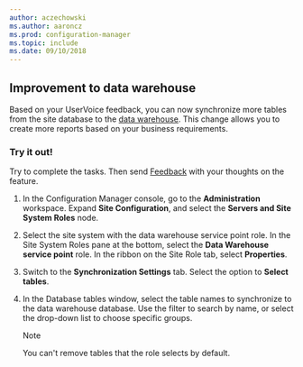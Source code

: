 ```yaml
---
author: aczechowski
ms.author: aaroncz
ms.prod: configuration-manager
ms.topic: include
ms.date: 09/10/2018
---
```


## <a name="bkmk_dataw"></a> Improvement to data warehouse
<!--1358870--> 

Based on your UserVoice feedback, you can now synchronize more tables from the site database to the [data warehouse](/sccm/core/servers/manage/data-warehouse). This change allows you to create more reports based on your business requirements.

### Try it out!

Try to complete the tasks. Then send [Feedback](/sccm/core/understand/find-help#product-feedback) with your thoughts on the feature.

1. In the Configuration Manager console, go to the **Administration** workspace. Expand **Site Configuration**, and select the **Servers and Site System Roles** node.  

2. Select the site system with the data warehouse service point role. In the Site System Roles pane at the bottom, select the **Data Warehouse service point** role. In the ribbon on the Site Role tab, select **Properties**.  

3. Switch to the **Synchronization Settings** tab. Select the option to **Select tables**.  

4. In the Database tables window, select the table names to synchronize to the data warehouse database. Use the filter to search by name, or select the drop-down list to choose specific groups.  

    > [!Note]  
    > You can't remove tables that the role selects by default.  

